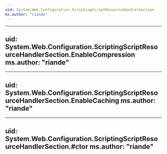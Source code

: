 ```yaml
---
uid: System.Web.Configuration.ScriptingScriptResourceHandlerSection
ms.author: "riande"
---
```


---
uid: System.Web.Configuration.ScriptingScriptResourceHandlerSection.EnableCompression
ms.author: "riande"
---

---
uid: System.Web.Configuration.ScriptingScriptResourceHandlerSection.EnableCaching
ms.author: "riande"
---

---
uid: System.Web.Configuration.ScriptingScriptResourceHandlerSection.#ctor
ms.author: "riande"
---
